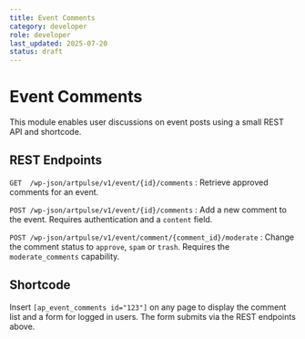 ```yaml
---
title: Event Comments
category: developer
role: developer
last_updated: 2025-07-20
status: draft
---
```

# Event Comments

This module enables user discussions on event posts using a small REST API and shortcode.

## REST Endpoints

`GET  /wp-json/artpulse/v1/event/{id}/comments`
: Retrieve approved comments for an event.

`POST /wp-json/artpulse/v1/event/{id}/comments`
: Add a new comment to the event. Requires authentication and a `content` field.

`POST /wp-json/artpulse/v1/event/comment/{comment_id}/moderate`
: Change the comment status to `approve`, `spam` or `trash`. Requires the `moderate_comments` capability.

## Shortcode

Insert `[ap_event_comments id="123"]` on any page to display the comment list and a form for logged in users. The form submits via the REST endpoints above.